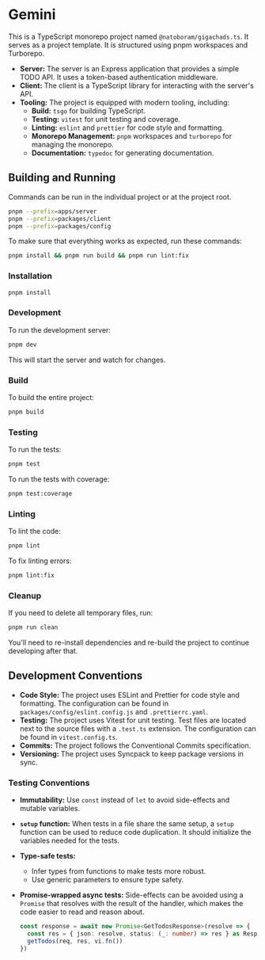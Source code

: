 # Gemini

This is a TypeScript monorepo project named `@natoboram/gigachads.ts`. It serves as a project template. It is structured using pnpm workspaces and Turborepo.

- **Server:** The server is an Express application that provides a simple TODO API. It uses a token-based authentication middleware.
- **Client:** The client is a TypeScript library for interacting with the server's API.
- **Tooling:** The project is equipped with modern tooling, including:
  - **Build:** `tsgo` for building TypeScript.
  - **Testing:** `vitest` for unit testing and coverage.
  - **Linting:** `eslint` and `prettier` for code style and formatting.
  - **Monorepo Management:** `pnpm` workspaces and `turborepo` for managing the monorepo.
  - **Documentation:** `typedoc` for generating documentation.

## Building and Running

Commands can be run in the individual project or at the project root.

```sh
pnpm --prefix=apps/server
pnpm --prefix=packages/client
pnpm --prefix=packages/config
```

To make sure that everything works as expected, run these commands:

```sh
pnpm install && pnpm run build && pnpm run lint:fix
```

### Installation

```sh
pnpm install
```

### Development

To run the development server:

```sh
pnpm dev
```

This will start the server and watch for changes.

### Build

To build the entire project:

```sh
pnpm build
```

### Testing

To run the tests:

```sh
pnpm test
```

To run the tests with coverage:

```sh
pnpm test:coverage
```

### Linting

To lint the code:

```sh
pnpm lint
```

To fix linting errors:

```sh
pnpm lint:fix
```

### Cleanup

If you need to delete all temporary files, run:

```sh
pnpm run clean
```

You'll need to re-install dependencies and re-build the project to continue developing after that.

## Development Conventions

- **Code Style:** The project uses ESLint and Prettier for code style and formatting. The configuration can be found in `packages/config/eslint.config.js` and `.prettierrc.yaml`.
- **Testing:** The project uses Vitest for unit testing. Test files are located next to the source files with a `.test.ts` extension. The configuration can be found in `vitest.config.ts`.
- **Commits:** The project follows the Conventional Commits specification.
- **Versioning:** The project uses Syncpack to keep package versions in sync.

### Testing Conventions

- **Immutability:** Use `const` instead of `let` to avoid side-effects and mutable variables.
- **`setup` function:** When tests in a file share the same setup, a `setup` function can be used to reduce code duplication. It should initialize the variables needed for the tests.
- **Type-safe tests:**
  - Infer types from functions to make tests more robust.
  - Use generic parameters to ensure type safety.
- **Promise-wrapped async tests:** Side-effects can be avoided using a `Promise` that resolves with the result of the handler, which makes the code easier to read and reason about.

  ```ts
  const response = await new Promise<GetTodosResponse>(resolve => {
  	const res = { json: resolve, status: (_: number) => res } as Response
  	getTodos(req, res, vi.fn())
  })
  ```
